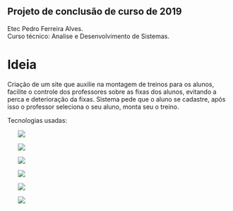 <h2> Projeto de conclusão  de curso de 2019 </h2> 

</p>Etec Pedro Ferreira Alves. <br>
Curso técnico: Analise e Desenvolvimento de Sistemas. </p>
<h1>Ideia</h1>
</p>Criação de um site que auxilie na montagem de treinos para os alunos, facilite o controle dos professores sobre as fixas dos alunos, evitando a perca e deterioração da fixas. 
Sistema pede que o aluno se cadastre, após isso o professor seleciona o seu aluno, monta seu o treino. </p>

Tecnologias usadas: 
<ul><img src="https://img.shields.io/badge/Laravel-FF2D20?style=for-the-badge&logo=laravel&logoColor=white"/></ul> 
<ul><img src="https://img.shields.io/badge/PHP-777BB4?style=for-the-badge&logo=php&logoColor=white"/></ul> 
<ul><img src="https://img.shields.io/badge/MySQL-00000F?style=for-the-badge&logo=mysql&logoColor=white"/></ul> 
<ul><img src="https://img.shields.io/badge/HTML5-E34F26?style=for-the-badge&logo=html5&logoColor=white"/></ul> 
<ul><img src="https://img.shields.io/badge/CSS3-1572B6?style=for-the-badge&logo=css3&logoColor=white"/></ul>
<ul><img src="https://img.shields.io/badge/Bootstrap-563D7C?style=for-the-badge&logo=bootstrap&logoColor=white"/></ul> 


